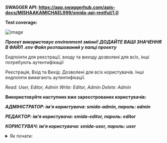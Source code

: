 **SWAGGER API: https://app.swaggerhub.com/apis-docs/MISHAAKAMICHAEL999/smida-api-restful/1.0**

**Test coverage:**

![image](https://github.com/marchuk-engineer/smida-techtask/assets/112648286/dfc979c3-25ac-404f-853b-c2a2b94e819d)


***Проект використовує environment змінні! ДОДАЙТЕ ВАШІ ЗНАЧЕННЯ В ФАЙЛ .env Файл розташований у папці проекту***

Ендпоінти для реєстрації, входу та виходу дозволені для всіх, інші потребують аутентифікації

Реєстрація, Вхід та Вихід: Дозволені для всіх користувачів.
Інші ендпоінти вимагають аутентифікації.

*Read: User, Editor, Admin
Write: Editor, Admin
Delete: Admin*

**Використовуйте наступних вже зареєстрованих користувачів:**

***АДМІНІСТРАТОР: ім'я користувача: smida-admin, пароль: admin***

***РЕДАКТОР: ім'я користувача: smida-editor, пароль: editor***

***КОРИСТУВАЧ: ім'я користувача: smida-user, пароль: user***

<details lang="java">
<summary>Як почати:</summary>

<details lang="java">
<summary>В Intellij Idea:</summary>




1. Клонуйте проект.
2. Запустіть тест
```
mvn test
```
3. Запустіть сервер
```
mvn clean install -Dmaven.test.skip=true
```

</details>

<details lang="java">
<summary>Docker:</summary>

Клонуйте проект та запустіть compose.yaml
```
docker.exe compose -f compose.yaml  up 
```

</details>

<details lang="java">
<summary>Опис завдання:</summary>

1. Створення структури бази даних:
	Використовувати PostgreSQL для зберігання основної інформації про компанії та їх звіти.
	Використовувати MongoDB для зберігання детальної інформації про звіти (наприклад, детальні фінансові показники).

2. Сутності:
	Компанія (Company):
		id (UUID)
		name (String)
		registration_number (String)
		address (String)
		created_at (Timestamp)
	Звіт (Report):
		id (UUID)
		company_id (UUID, зовнішній ключ на компанію)
		report_date (Timestamp)
		total_revenue (Decimal)
		net_profit (Decimal)
	Деталі звіту (ReportDetails) у MongoDB:
		report_id (UUID, зовнішній ключ на звіт)
		financial_data (JSON)
		comments (String)
	
3. Вимоги до функціональності:
	Реалізувати CRUD операції для компаній та їх звітів.
	Реалізувати ендпоінт для отримання всіх звітів конкретної компанії.
	Реалізувати ендпоінт для отримання детальної інформації про звіт.
	Забезпечити міграції бази даних за допомогою Liquibase.
	Запакувати сервіс у Docker-контейнер для легкого розгортання.
	Реалізувати аутентифікацію та авторизацію за допомогою Spring Security.

4. Технології:
	Java 8 -11
	Spring 
	Spring Data JPA
	Hibernate
	Spring Data MongoDB
	Liquibase
	Spring Security
	Docker
	PostgreSQL
	MongoDB

5. Технічні деталі:
	Проект повинен бути виконаний у вигляді Maven проекту.
	Написати базові unit та integration тести для основних операцій.
	Використовувати Spring MVC для створення RESTful веб-сервісів.
	Конфігурації бази даних повинні бути винесені в application.properties або application.yml.
	Забезпечити Dockerfile для створення Docker-образу.
	Забезпечити docker-compose.yml для розгортання сервісу з усіма залежностями.
	Код повинен бути розміщений у публічному репозиторії на GitHub або GitLab з інструкцією по запуску.

6. Критерії оцінки:
	Коректність реалізації CRUD операцій.
	Використання відповідних аннотацій та патернів Spring MVC.
	Якість та структура коду.
	Покриття коду тестами.
	Коректна робота міграцій Liquibase.
	Правильність конфігурації Dockerfile та docker-compose.yml.
	Реалізація аутентифікації та авторизації за допомогою Spring Security.
	Документація та коментарі у коді.

**Термин виконання 5 днів.**

</details>




